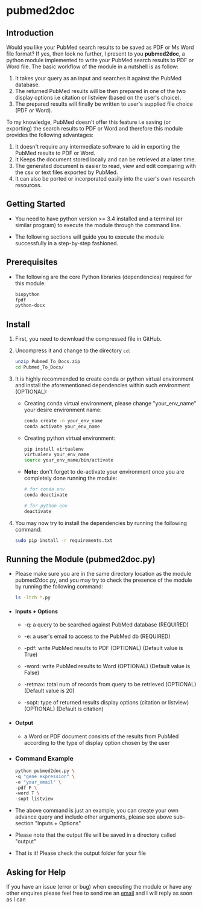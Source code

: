 # pubmed2doc

## Introduction

Would you like your PubMed search results to be saved as PDF or Ms Word file format? If yes, then look 
no further, I present to you **pubmed2doc**, a python module implemented to write your PubMed search
results to PDF or Word file. The basic workflow of the module in a nutshell is as follow:
1. It takes your query as an input and searches it against the PubMed database. 
2. The returned PubMed results will be then prepared in one of the two display options i.e citation or listview (based 
on the user's choice).
3. The prepared results will finally be written to user's supplied file choice (PDF or Word).

To my knowledge, PubMed doesn't offer this feature i.e saving (or exporting) the search results to PDF or Word and 
therefore this module provides the following advantages:

1. It doesn't require any intermediate software to aid in exporting the PubMed results to PDF or Word. 
2. It Keeps the document stored locally and can be retrieved at a later time. 
2. The generated document is easier to read, view and edit comparing with the csv or text files exported by PubMed. 
3. It can also be ported or incorporated easily into the user's own research resources.

## Getting Started

* You need to have python version >= 3.4 installed and a terminal (or similar program) to execute 
the module through the command line. 


* The following sections will guide you to execute the module successfully in a step-by-step fashioned.


## Prerequisites

* The following are the core Python libraries (dependencies) required for this module:

  ```bash
  biopython
  fpdf
  python-docx
  ```

## Install 
1.  First, you need to download the compressed file in GitHub.

2.  Uncompress it and change to the directory ```cd```:
      ```bash
    unzip Pubmed_To_Docs.zip
    cd Pubmed_To_Docs/
      ```    
3. It is highly recommended to create conda or python virtual environment and 
install the aforementioned dependencies within such environment (OPTIONAL):
   * Creating conda virtual environment, please change "your_env_name" your desire environment name:
 
        ```bash
        conda create -n your_env_name
        conda activate your_env_name
       ```
   
   * Creating python virtual environment:
 
       ```bash
       pip install virtualenv
       virtualenv your_env_name
       source your_env_name/bin/activate
       ```
   
   * **Note:** don't forget to de-activate your environment once you are completely done running the module:
       ```bash
       # for conda env
       conda deactivate
       
       # for python env
       deactivate
       ```

4. You may now try to install the dependencies by running the following command:
    ```bash
    sudo pip install -r requirements.txt
    ```

## Running the Module (pubmed2doc.py)

* Please make sure you are in the same directory location as the module pubmed2doc.py, and you may try to 
check the presence of the module by running the following command:
    ```bash
    ls -ltrh *.py  

* #### Inputs + Options

    + -q: a query to be searched against PubMed database (REQUIRED)

    + -e: a user's email to access to the PubMed db (REQUIRED)

    + -pdf: write PubMed results to PDF (OPTIONAL) (Default value is True)

    + -word: write PubMed results to Word (OPTIONAL) (Default value is False)

    + -retmax: total num of records from query to be retrieved (OPTIONAL)
    (Default value is 20)

    + -sopt: type of returned results display options (citation or listview)
    (OPTIONAL) (Default is citation)
  

* #### Output
    + a Word or PDF document consists of the results from PubMed according to the type of display option 
    chosen by the user
  

* ### Command Example
    ```bash
    python pubmed2doc.py \
    -q "gene expression" \
    -e "your_email" \
    -pdf F \
    -word T \
    -sopt listview
    ```
* The above command is just an example, you can create your own advance query and include other arguments, please see
above sub-section "Inputs + Options"

* Please note that the output file will be saved in a directory called "output"

* That is it! Please check the output folder for your file

## Asking for Help

If you have an issue (error or bug) when executing the module or have any other enquires please feel free to send 
me an [email](mailto:nawafalomran@hotmail.com) and I will reply as soon as I can